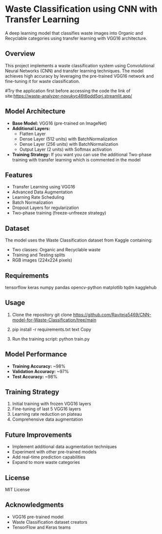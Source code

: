 # Waste Classification using CNN with Transfer Learning

A deep learning model that classifies waste images into Organic and Recyclable categories using transfer learning with VGG16 architecture.

## Overview
This project implements a waste classification system using Convolutional Neural Networks (CNN) and transfer learning techniques. The model achieves high accuracy by leveraging the pre-trained VGG16 network and fine-tuning it for waste classification.

#Try the application first before accessing the code
the link of site:https://waste-analyzer-novukyc46t6pdd5qrj.streamlit.app/

## Model Architecture
- **Base Model:** VGG16 (pre-trained on ImageNet)
- **Additional Layers:**
  - Flatten Layer
  - Dense Layer (512 units) with BatchNormalization
  - Dense Layer (256 units) with BatchNormalization
  - Output Layer (2 units) with Softmax activation
- **Training Strategy:** If you want you can use the additional Two-phase training with transfer learning which is commented in the model

## Features
- Transfer Learning using VGG16
- Advanced Data Augmentation
- Learning Rate Scheduling
- Batch Normalization
- Dropout Layers for regularization
- Two-phase training (freeze-unfreeze strategy)

## Dataset
The model uses the Waste Classification dataset from Kaggle containing:
- Two classes: Organic and Recyclable waste
- Training and Testing splits
- RGB images (224x224 pixels)

## Requirements
tensorflow keras numpy pandas opencv-python matplotlib tqdm kagglehub


## Usage
1. Clone the repository
git clone https://github.com/Raviteja5469/CNN-model-for-Waste-Classification/tree/main

2. pip install -r requirements.txt
text
Copy

3. Run the training script:
python train.py


## Model Performance
- **Training Accuracy:** ~98%
- **Validation Accuracy:** ~97%
- **Test Accuracy:** ~98%

## Training Strategy
1. Initial training with frozen VGG16 layers
2. Fine-tuning of last 5 VGG16 layers
3. Learning rate reduction on plateau
4. Comprehensive data augmentation

## Future Improvements
- Implement additional data augmentation techniques
- Experiment with other pre-trained models
- Add real-time prediction capabilities
- Expand to more waste categories

## License
MIT License

## Acknowledgments
- VGG16 pre-trained model
- Waste Classification dataset creators
- TensorFlow and Keras teams
